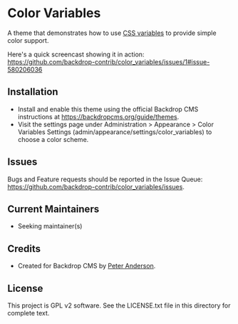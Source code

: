 Color Variables
===============

A theme that demonstrates how to use
[CSS variables](https://css-tricks.com/guides/css-custom-properties/) to provide
simple color support.

Here's a quick screencast showing it in action:
https://github.com/backdrop-contrib/color_variables/issues/1#issue-580206036

Installation
------------

- Install and enable this theme using the official Backdrop CMS instructions at
  https://backdropcms.org/guide/themes.
- Visit the settings page under Administration > Appearance > Color Variables
  Settings (admin/appearance/settings/color_variables) to choose a color scheme.

Issues
------

Bugs and Feature requests should be reported in the Issue Queue:
https://github.com/backdrop-contrib/color_variables/issues.

Current Maintainers
-------------------

- Seeking maintainer(s)

Credits
-------

- Created for Backdrop CMS by [Peter Anderson](https://github.com/BWPanda).

License
-------

This project is GPL v2 software.
See the LICENSE.txt file in this directory for complete text.
